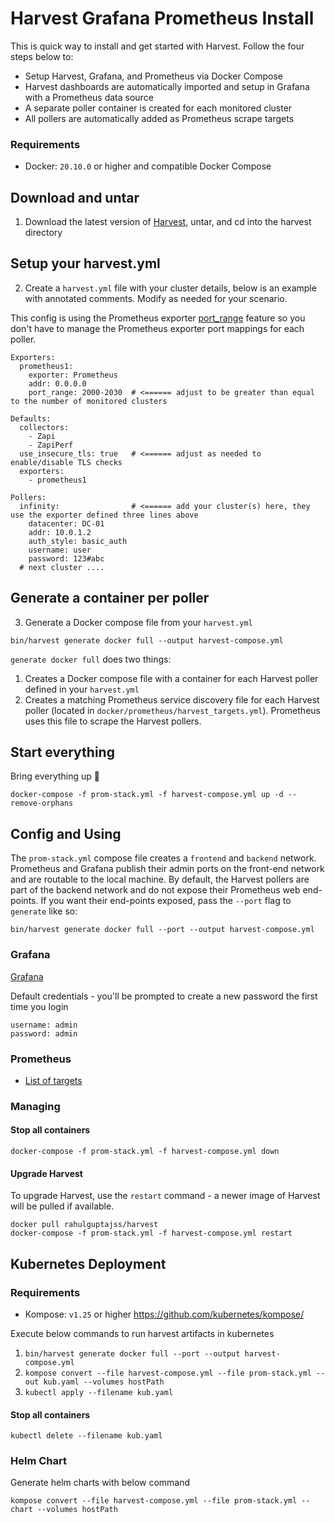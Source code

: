 # Harvest Grafana Prometheus Install

This is quick way to install and get started with Harvest. Follow the four steps below to:

- Setup Harvest, Grafana, and Prometheus via Docker Compose
- Harvest dashboards are automatically imported and setup in Grafana with a Prometheus data source
- A separate poller container is created for each monitored cluster
- All pollers are automatically added as Prometheus scrape targets

### Requirements
- Docker: `20.10.0` or higher and compatible Docker Compose

## Download and untar

1. Download the latest version of [Harvest](https://github.com/NetApp/harvest#installation), untar, and cd into the harvest directory

## Setup your harvest.yml

2. Create a `harvest.yml` file with your cluster details, below is an example with annotated comments. Modify as needed for your scenario.

This config is using the Prometheus exporter [port_range](https://github.com/NetApp/harvest/blob/main/cmd/exporters/prometheus/README.md#parameters) feature so you don't have to manage the Prometheus exporter port mappings for each poller.

```
Exporters:
  prometheus1:
    exporter: Prometheus
    addr: 0.0.0.0
    port_range: 2000-2030  # <====== adjust to be greater than equal to the number of monitored clusters

Defaults:
  collectors:
    - Zapi
    - ZapiPerf
  use_insecure_tls: true   # <====== adjust as needed to enable/disable TLS checks 
  exporters:
    - prometheus1

Pollers:
  infinity:                # <====== add your cluster(s) here, they use the exporter defined three lines above
    datacenter: DC-01
    addr: 10.0.1.2
    auth_style: basic_auth
    username: user
    password: 123#abc
  # next cluster ....  
```
   
## Generate a container per poller

3. Generate a Docker compose file from your `harvest.yml`
   
```
bin/harvest generate docker full --output harvest-compose.yml
```

`generate docker full` does two things:
1. Creates a Docker compose file with a container for each Harvest poller defined in your `harvest.yml`
2. Creates a matching Prometheus service discovery file for each Harvest poller (located in `docker/prometheus/harvest_targets.yml`). Prometheus uses this file to scrape the Harvest pollers. 

## Start everything

Bring everything up :rocket:
   
```
docker-compose -f prom-stack.yml -f harvest-compose.yml up -d --remove-orphans
```

## Config and Using

The `prom-stack.yml` compose file creates a `frontend` and `backend` network. Prometheus and Grafana publish their admin ports on the front-end network and are routable to the local machine. By default, the Harvest pollers are part of the backend network and do not expose their Prometheus web end-points. If you want their end-points exposed, pass the `--port` flag to `generate` like so:

```
bin/harvest generate docker full --port --output harvest-compose.yml
```

### Grafana

[Grafana](http://localhost:3000/)

Default credentials - you'll be prompted to create a new password the first time you login

```
username: admin
password: admin
```

### Prometheus

- [List of targets](http://localhost:9090/targets)

### Managing

#### Stop all containers

```
docker-compose -f prom-stack.yml -f harvest-compose.yml down
```

#### Upgrade Harvest

To upgrade Harvest, use the `restart` command - a newer image of Harvest will be pulled if available.

```
docker pull rahulguptajss/harvest
docker-compose -f prom-stack.yml -f harvest-compose.yml restart
```

## Kubernetes Deployment

### Requirements
- Kompose: `v1.25` or higher https://github.com/kubernetes/kompose/

Execute below commands to run harvest artifacts in kubernetes

1. ```bin/harvest generate docker full --port --output harvest-compose.yml```
2. ```kompose convert --file harvest-compose.yml --file prom-stack.yml --out kub.yaml --volumes hostPath```
3. ```kubectl apply --filename kub.yaml```

#### Stop all containers

```kubectl delete --filename kub.yaml```

### Helm Chart

Generate helm charts with below command

```
kompose convert --file harvest-compose.yml --file prom-stack.yml --chart --volumes hostPath
```

